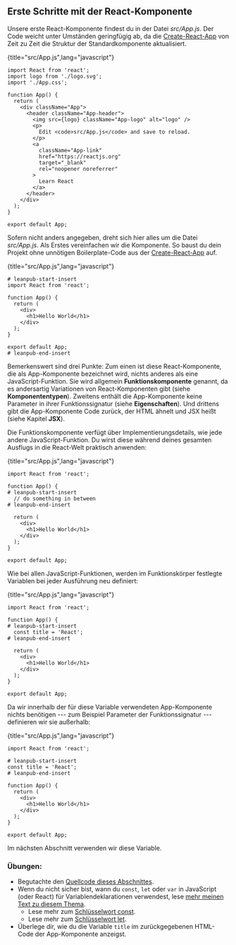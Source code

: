 ## Erste Schritte mit der React-Komponente

Unsere erste React-Komponente findest du in der Datei *src/App.js*. Der Code weicht unter Umständen geringfügig ab, da die [Create-React-App](https://github.com/facebook/create-react-app) von Zeit zu Zeit die Struktur der Standardkomponente aktualisiert.

{title="src/App.js",lang="javascript"}
~~~~~~~
import React from 'react';
import logo from './logo.svg';
import './App.css';

function App() {
  return (
    <div className="App">
      <header className="App-header">
        <img src={logo} className="App-logo" alt="logo" />
        <p>
          Edit <code>src/App.js</code> and save to reload.
        </p>
        <a
          className="App-link"
          href="https://reactjs.org"
          target="_blank"
          rel="noopener noreferrer"
        >
          Learn React
        </a>
      </header>
    </div>
  );
}

export default App;
~~~~~~~

Sofern nicht anders angegeben, dreht sich hier alles um die Datei *src/App.js*. Als Erstes vereinfachen wir die Komponente. So baust du dein Projekt ohne unnötigen Boilerplate-Code aus der [Create-React-App](https://github.com/facebook/create-react-app) auf.

{title="src/App.js",lang="javascript"}
~~~~~~~
# leanpub-start-insert
import React from 'react';

function App() {
  return (
    <div>
      <h1>Hello World</h1>
    </div>
  );
}

export default App;
# leanpub-end-insert
~~~~~~~

Bemerkenswert sind drei Punkte: Zum einen ist diese React-Komponente, die als App-Komponente bezeichnet wird, nichts anderes als eine JavaScript-Funktion. Sie wird allgemein **Funktionskomponente** genannt, da es andersartig Variationen von React-Komponenten gibt (siehe **Komponententypen**). Zweitens enthält die App-Komponente keine Parameter in ihrer Funktionssignatur (siehe **Eigenschaften**). Und drittens gibt die App-Komponente Code zurück, der HTML ähnelt und JSX heißt (siehe Kapitel **JSX**).

Die Funktionskomponente verfügt über Implementierungsdetails, wie jede andere JavaScript-Funktion. Du wirst diese während deines gesamten Ausflugs in die React-Welt praktisch anwenden:

{title="src/App.js",lang="javascript"}
~~~~~~~
import React from 'react';

function App() {
# leanpub-start-insert
  // do something in between
# leanpub-end-insert

  return (
    <div>
      <h1>Hello World</h1>
    </div>
  );
}

export default App;
~~~~~~~

Wie bei allen JavaScript-Funktionen, werden im Funktionskörper festlegte Variablen bei jeder Ausführung neu definiert:

{title="src/App.js",lang="javascript"}
~~~~~~~
import React from 'react';

function App() {
# leanpub-start-insert
  const title = 'React';
# leanpub-end-insert

  return (
    <div>
      <h1>Hello World</h1>
    </div>
  );
}

export default App;
~~~~~~~

Da wir innerhalb der für diese Variable verwendeten App-Komponente nichts benötigen --- zum Beispiel Parameter der Funktionssignatur --- definieren wir sie außerhalb:

{title="src/App.js",lang="javascript"}
~~~~~~~
import React from 'react';

# leanpub-start-insert
const title = 'React';
# leanpub-end-insert

function App() {
  return (
    <div>
      <h1>Hello World</h1>
    </div>
  );
}

export default App;
~~~~~~~

Im nächsten Abschnitt verwenden wir diese Variable.

### Übungen:

* Begutachte den [Quellcode dieses Abschnittes](https://codesandbox.io/s/github/the-road-to-learn-react/hacker-stories/tree/hs/Meet-the-React-Component).
* Wenn du nicht sicher bist, wann du `const`, `let` oder `var` in JavaScript (oder React) für Variablendeklarationen verwendest, lese [mehr meinen Text zu diesem Thema](https://www.robinwieruch.de/const-let-var).
  * Lese mehr zum [Schlüsselwort const](https://developer.mozilla.org/de/docs/Web/JavaScript/Reference/Statements/const).
  * Lese mehr zum [Schlüsselwort let](https://developer.mozilla.org/de/docs/Web/JavaScript/Reference/Statements/let).
* Überlege dir, wie du die Variable `title` im zurückgegebenen HTML-Code der App-Komponente anzeigst.

